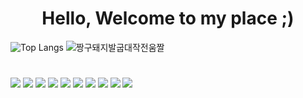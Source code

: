 <h1 align="center">Hello, Welcome to my place ;) </h1>

![Top Langs](https://github-readme-stats.vercel.app/api/top-langs/?username=bladnoch&hide=cmake&langs_count=5)
![짱구돼지발굽대작전움짤](https://github.com/bladnoch/bladnoch/assets/112937442/a9cc28d3-77a9-407e-a0ba-bf108b34d8b1)

<h1></h1>
<!-- <p align="center">
  <a href="https://skillicons.dev">
    <img src="https://skillicons.dev/icons?i=java,py,dart,flutter,r,c,cpp" />
    <a href="https://hits.seeyoufarm.com">
      <img src="https://hits.seeyoufarm.com/api/count/incr/badge.svg?url=https%3A%2F%2Fgithub.com%2Fbladnoch&count_bg=%2379C83D&title_bg=%23555555&icon=&icon_color=%23E7E7E7&title=hits&edge_flat=false"/></a>
  </a>
</p> -->

<span><img src="https://img.shields.io/badge/Python-3776AB?style=flat&logo=Python&logoColor=white"/></span>
<span><img src="https://img.shields.io/badge/Java-FF3621?style=flat&logo=Java&logoColor=white"/></span>
<span><img src="https://img.shields.io/badge/Spring-6DB33F?style=flat&logo=Spring&logoColor=white"/></span>
<span><img src="https://img.shields.io/badge/Dart-0175C2?style=flat&logo=Dart&logoColor=white"/></span>
<span><img src="https://img.shields.io/badge/Flutter-02569B?style=flat&logo=Flutter&logoColor=white"/></span>
<span><img src="https://img.shields.io/badge/C-A8B9CC?style=flat&logo=C&logoColor=white"/></span>
<span><img src="https://img.shields.io/badge/C++-00599C?style=flat&logo=Cplusplus&logoColor=white"/></span>
<span><img src="https://img.shields.io/badge/Slack-4A154B?style=flat&logo=Slack&logoColor=white"/></span>
<span><img src="https://img.shields.io/badge/IntelliJ-000000?style=flat&logo=intellijidea&logoColor=white"/></span>
<span><a href="https://hits.seeyoufarm.com"><img src="https://hits.seeyoufarm.com/api/count/incr/badge.svg?url=https%3A%2F%2Fgithub.com%2Fbladnoch&count_bg=%2379C83D&title_bg=%23555555&icon=&icon_color=%23E7E7E7&title=hits&edge_flat=false"/></a></span>



<!--[ ](https://simpleicons.org/?q=spring)-->
<!--https://github.com/simple-icons/simple-icons/blob/master/slugs.md -->
<!-- -->
<!-- -->
<!-- -->
